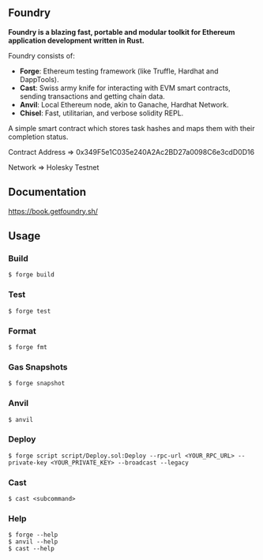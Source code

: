 ## Foundry

**Foundry is a blazing fast, portable and modular toolkit for Ethereum application development written in Rust.**

Foundry consists of:

-   **Forge**: Ethereum testing framework (like Truffle, Hardhat and DappTools).
-   **Cast**: Swiss army knife for interacting with EVM smart contracts, sending transactions and getting chain data.
-   **Anvil**: Local Ethereum node, akin to Ganache, Hardhat Network.
-   **Chisel**: Fast, utilitarian, and verbose solidity REPL.

A simple smart contract which stores task hashes and maps them with their completion status.

Contract Address => 0x349F5e1C035e240A2Ac2BD27a0098C6e3cdD0D16

Network => Holesky Testnet

## Documentation

https://book.getfoundry.sh/

## Usage

### Build

```shell
$ forge build
```

### Test

```shell
$ forge test
```

### Format

```shell
$ forge fmt
```

### Gas Snapshots

```shell
$ forge snapshot
```

### Anvil

```shell
$ anvil
```

### Deploy

```shell
$ forge script script/Deploy.sol:Deploy --rpc-url <YOUR_RPC_URL> --private-key <YOUR_PRIVATE_KEY> --broadcast --legacy
```

### Cast

```shell
$ cast <subcommand>
```

### Help

```shell
$ forge --help
$ anvil --help
$ cast --help
```
